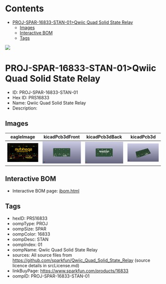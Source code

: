 



Contents
========

* [PROJ-SPAR-16833-STAN-01>Qwiic Quad Solid State Relay](#proj-spar-16833-stan-01qwiic-quad-solid-state-relay)
	* [Images](#images)
	* [Interactive BOM](#interactive-bom)
	* [Tags](#tags)
  
![][im]
# PROJ-SPAR-16833-STAN-01>Qwiic Quad Solid State Relay

- ID: PROJ-SPAR-16833-STAN-01
- Hex ID: PRS16833
- Name: Qwiic Quad Solid State Relay
- Description: 

## Images
  
  

|eagleImage|kicadPcb3dFront|kicadPcb3dBack|kicadPcb3d|
| :---: | :---: | :---: | :---: |
|[![eagleImage](eagleImage_140.png)](eagleImage_.png)|[![kicadPcb3dFront](kicadPcb3dFront_140.png)](kicadPcb3dFront_.png)|[![kicadPcb3dBack](kicadPcb3dBack_140.png)](kicadPcb3dBack_.png)|[![kicadPcb3d](kicadPcb3d_140.png)](kicadPcb3d_.png)|

## Interactive BOM

- Interactive BOM page: [ibom.html](kicad/bom/ibom.html)

## Tags

- hexID: PRS16833
- oompType: PROJ
- oompSize: SPAR
- oompColor: 16833
- oompDesc: STAN
- oompIndex: 01
- oompName: Qwiic Quad Solid State Relay
- sources: All source files from https://github.com/sparkfun/Qwiic_Quad_Solid_State_Relay (source licence details in srcLicense.md)
- linkBuyPage: https://www.sparkfun.com/products/16833
- oompID: PROJ-SPAR-16833-STAN-01



[im]: kicadPcb3d_450.png

